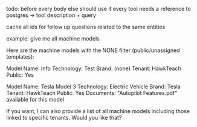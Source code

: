 todo: before every body else should use it 
every tool needs a reference to postgres
 -> tool description + query



cache all ids for follow up questions related to the same entities

example:
give me all machine models

Here are the machine models with the NONE filter (public/unassigned templates):

Model Name: Info
Technology: Test
Brand: (none)
Tenant: HawkTeach
Public: Yes

Model Name: Tesla Model 3
Technology: Electric Vehicle
Brand: Tesla
Tenant: HawkTeach
Public: Yes
Documents: "Autopilot Features.pdf" available for this model

If you want, I can also provide a list of all machine models including those linked to specific tenants. Would you like that?